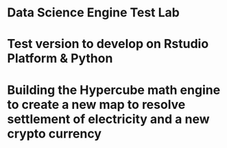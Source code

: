 # Data Science Engine Test Lab
# Test version to develop on Rstudio Platform & Python
# Building the Hypercube math engine to create a new map to resolve settlement of electricity and a new crypto currency

